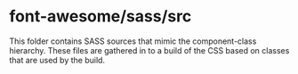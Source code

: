 # font-awesome/sass/src

This folder contains SASS sources that mimic the component-class hierarchy. These files
are gathered in to a build of the CSS based on classes that are used by the build.
